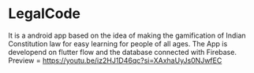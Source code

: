 # LegalCode
It is a android app based on the idea of making the gamification of Indian Constitution law for easy learning for people of all ages.
The App is developend on flutter flow and the database connected with Firebase.
Preview = https://youtu.be/iz2HJ1D46qc?si=XAxhaUyJs0NJwfEC
